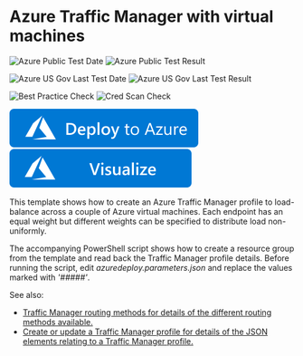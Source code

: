 # Azure Traffic Manager with virtual machines

![Azure Public Test Date](https://azurequickstartsservice.blob.core.windows.net/badges/201-traffic-manager-vm/PublicLastTestDate.svg)
![Azure Public Test Result](https://azurequickstartsservice.blob.core.windows.net/badges/201-traffic-manager-vm/PublicDeployment.svg)

![Azure US Gov Last Test Date](https://azurequickstartsservice.blob.core.windows.net/badges/201-traffic-manager-vm/FairfaxLastTestDate.svg)
![Azure US Gov Last Test Result](https://azurequickstartsservice.blob.core.windows.net/badges/201-traffic-manager-vm/FairfaxDeployment.svg)

![Best Practice Check](https://azurequickstartsservice.blob.core.windows.net/badges/201-traffic-manager-vm/BestPracticeResult.svg)
![Cred Scan Check](https://azurequickstartsservice.blob.core.windows.net/badges/201-traffic-manager-vm/CredScanResult.svg)

[![Deploy To Azure](https://raw.githubusercontent.com/Azure/azure-quickstart-templates/master/1-CONTRIBUTION-GUIDE/images/deploytoazure.svg?sanitize=true)]("https://portal.azure.com/#create/Microsoft.Template/uri/https%3A%2F%2Fraw.githubusercontent.com%2FAzure%2Fazure-quickstart-templates%2Fmaster%2F201-traffic-manager-vm%2Fazuredeploy.json")  [![Visualize](https://raw.githubusercontent.com/Azure/azure-quickstart-templates/master/1-CONTRIBUTION-GUIDE/images/visualizebutton.svg?sanitize=true)]("http://armviz.io/#/?load=https%3A%2F%2Fraw.githubusercontent.com%2FAzure%2Fazure-quickstart-templates%2Fmaster%2F201-traffic-manager-vm%2Fazuredeploy.json")

This template shows how to create an Azure Traffic Manager profile to load-balance across a couple of Azure virtual machines.  Each endpoint has an equal weight but different weights can be specified to distribute load non-uniformly.

The accompanying PowerShell script shows how to create a resource group from the template and read back the Traffic Manager profile details.  Before running the script, edit *azuredeploy.parameters.json* and replace the values marked with *'#####'*.

See also:

- <a href="https://azure.microsoft.com/en-us/documentation/articles/traffic-manager-routing-methods/">Traffic Manager routing methods for details of the different routing methods available.
- <a href="https://msdn.microsoft.com/en-us/library/azure/mt163581.aspx">Create or update a Traffic Manager profile for details of the JSON elements relating to a Traffic Manager profile.



